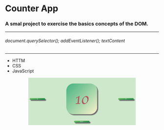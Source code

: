 # Counter App

### A smal project to exercise the basics concepts of the DOM.

---

###### document.querySelector(); addEventListener(); textContent

---

- HTTM
- CSS
- JavaScript

<p align="center">
<img src= "img/counterApp-cover.png" width=70%
</p>
